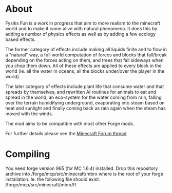About
=====

Fysiks Fun is a work in progress that aim to more realism to the minecraft world and to make it come alive with natural phenomena. It does this by adding a number of physics effects as well as by adding a few ecology based effects.

The former category of effects include making all liquids finite and to flow in a "natural" way, a full world computation of forces and blocks that fall/break depending on the forces acting on them, and trees that fall sideways when you chop them down.
All of these effects are applied to every block in the world (ie. all the water in oceans, all the blocks under/over the player in the world).

The later category of effects include plant life that consume water and that spreads by themselves, and rewritten AI routines for animals to eat and spread in the world, an eco-system for the water coming from rain, falling over the terrain humidifying underground, evaporating into steam based on heat and sunlight and finally coming back as rain again when the steam has moved with the winds.

The mod aims to be compatible with most other Forge mods.

For further details please see the [Minecraft Forum thread](http://www.minecraftforum.net/topic/1734363-164-fysiks-fun-sspsmp-forge-9111)

Compiling
=========

You need forge version 965 (for MC 1.6.4) installed. Drop this repository archive into <path>/forge/mcp/src/minecraft/mbrx
where <path> is the root of your forge installation. Ie. the following file should exist: <path>/forge/mcp/src/minecraft/mbrx/ff

